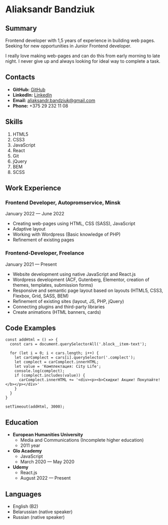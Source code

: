 # Aliaksandr Bandziuk

## Summary

Frontend developer with 1,5 years of experience in building web pages. Seeking for new opportunities in Junior Frontend developer.

I really love making web-pages and can do this from early morning to late night. I never give up and always looking for ideal way to complete a task.

## Contacts

* **GitHub:** [GitHub](https://github.com/aliaksandr-bandziuk/)
* **LinkedIn:** [LinkedIn](https://www.linkedin.com/in/bandziuk/)
* **Email:** [aliaksandr.bandziuk@gmail.com](aliaksandr.bandziuk@gmail.com)
* **Phone:** +375 29 232 11 08

## Skills

1. HTML5
2. CSS3
3. JavaScript
4. React
5. Git
6. jQuery
7. BEM
8. SCSS

## Work Experience

### Frontend Developer, Autopromservice, Minsk

January 2022 — June 2022

* Creating web-pages using HTML, CSS (SASS), JavaScript
* Adaptive layout
* Working with Wordpress (Basic knowledge of PHP)
* Refinement of existing pages

### Frontend-Developer, Freelance

January 2021 — Present

* Website development using native JavaScript and React.js
* Wordpress development (ACF, Gutenberg, Elementor, creation of themes, templates, submission forms)
* Responsive and semantic page layout based on layouts (HTML5, CSS3, Flexbox, Grid, SASS, BEM)
* Refinement of existing sites (layout, JS, PHP, jQuery)
* Connecting plugins and third-party libraries
* Create animations (HTML banners, cards)

## Code Examples

```
const addHtml = () => {
  const cars = document.querySelectorAll('.block__item-text');

  for (let i = 0; i < cars.length; i++) {
    let carComplect = cars[i].querySelector('.complect');
    let complect = carComplect.innerHTML;
    let value = 'Комплектация: City Life';
    console.log(complect);
    if (complect.includes(value)) {
      carComplect.innerHTML += '<div><p><b>Скидки! Акции! Покупайте!</b></p></div>'
    }
  }
}

setTimeout(addHtml, 3000);
```

## Education

* **European Humanities University**
  + Media and Communications (Incomplete higher education)
  + 2011 year
* **Glo Academy**
  + JavaScript
  + March 2020 — May 2020
* **Udemy**
  + React.js
  + August 2022 — Present

## Languages

* English (B2)
* Belarussian (native speaker)
* Russian (native speaker)